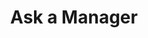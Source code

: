 ---
title: "Ask a Manager"
description: 'Selain hygiene factor, salah satu hal yang penting banget di bagian HR adalah decision making terutama untuk case yang belum pernah dialami sama perusahaan, atau masuknya ranah abu abu. Case study di buku ini banyak sekali, dan bagusnya Alisson gak cuma memberikan pendapatnya tentang apa yang harus dilakukan di tiap study case, tapi juga menjelaskan, basic decision making process.'
cover: "images/reading/ask-a-manager.jpeg"
publishDate: 2021-03-12
authors: "Alison Green"
categories: ["business"]
---